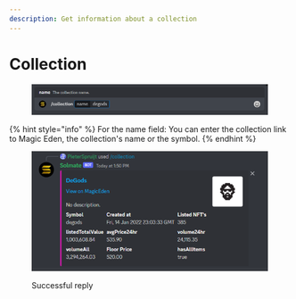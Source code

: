 ```yaml
---
description: Get information about a collection
---
```


# Collection

<figure><img src="../.gitbook/assets/image (28).png" alt=""><figcaption></figcaption></figure>

{% hint style="info" %}
For the name field: You can enter the collection link to Magic Eden, the collection's name or the symbol.
{% endhint %}

<figure><img src="../.gitbook/assets/image (1) (1) (1) (1) (1).png" alt=""><figcaption><p>Successful reply</p></figcaption></figure>
